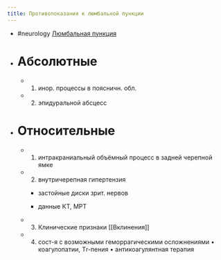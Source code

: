 ```yaml
---
title: Противопоказания к люмбальной пункции
---
```


- #neurology 
[Люмбальная пункция](Люмбальная%20пункция.md)

- # Абсолютные
	 - 1) инор. процессы в поясничн. обл.

	 - 2) эпидуральной абсцесс

- # Относительные
	 - 1) интракраниальный объёмный процесс в задней черепной ямке

	 - 2) внутричерепная гипертензия
		 - застойные диски зрит. нервов

		 - данные КТ, МРТ

	 - 3) Клинические признаки [[Вклинения]]

	 - 4) сост-я с возможными геморрагическими осложнениями
• коагулопатии,  Тr-пения
• антикоагулянтная терапия
